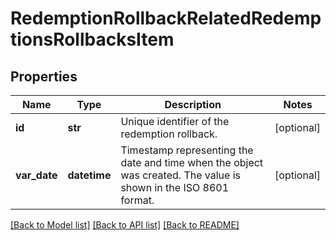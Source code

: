 # RedemptionRollbackRelatedRedemptionsRollbacksItem


## Properties

Name | Type | Description | Notes
------------ | ------------- | ------------- | -------------
**id** | **str** | Unique identifier of the redemption rollback. | [optional] 
**var_date** | **datetime** | Timestamp representing the date and time when the object was created. The value is shown in the ISO 8601 format. | [optional] 

[[Back to Model list]](../README.md#documentation-for-models) [[Back to API list]](../README.md#documentation-for-api-endpoints) [[Back to README]](../README.md)


